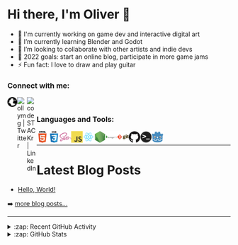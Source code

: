 # Hi there, I'm Oliver 👋

- 🔭 I'm currently working on game dev and interactive digital art
- 🌱 I’m currently learning Blender and Godot
- 👯 I’m looking to collaborate with other artists and indie devs
- 🥅 2022 goals: start an online blog, participate in more game jams
- ⚡ Fun fact: I love to draw and play guitar

### Connect with me:

[<img align="left" alt="ogilliland.github.io" width="22px" src="https://raw.githubusercontent.com/iconic/open-iconic/master/svg/globe.svg" />][website]
[<img align="left" alt="ollymg | Twitter" width="22px" src="https://cdn.jsdelivr.net/npm/simple-icons@v3/icons/twitter.svg" />][twitter]
[<img align="left" alt="codeSTACKr | LinkedIn" width="22px" src="https://cdn.jsdelivr.net/npm/simple-icons@v3/icons/linkedin.svg" />][linkedin]

<br />

### Languages and Tools:

<img align="left" alt="HTML5" width="26px" src="https://raw.githubusercontent.com/github/explore/80688e429a7d4ef2fca1e82350fe8e3517d3494d/topics/html/html.png" />
<img align="left" alt="CSS3" width="26px" src="https://raw.githubusercontent.com/github/explore/80688e429a7d4ef2fca1e82350fe8e3517d3494d/topics/css/css.png" />
<img align="left" alt="Sass" width="26px" src="https://raw.githubusercontent.com/github/explore/80688e429a7d4ef2fca1e82350fe8e3517d3494d/topics/sass/sass.png" />
<img align="left" alt="JavaScript" width="26px" src="https://raw.githubusercontent.com/github/explore/80688e429a7d4ef2fca1e82350fe8e3517d3494d/topics/javascript/javascript.png" />
<img align="left" alt="React" width="26px" src="https://raw.githubusercontent.com/github/explore/80688e429a7d4ef2fca1e82350fe8e3517d3494d/topics/react/react.png" />
<img align="left" alt="Node.js" width="26px" src="https://raw.githubusercontent.com/github/explore/80688e429a7d4ef2fca1e82350fe8e3517d3494d/topics/nodejs/nodejs.png" />
<img align="left" alt="MongoDB" width="26px" src="https://raw.githubusercontent.com/github/explore/80688e429a7d4ef2fca1e82350fe8e3517d3494d/topics/mongodb/mongodb.png" />
<img align="left" alt="Git" width="26px" src="https://raw.githubusercontent.com/github/explore/80688e429a7d4ef2fca1e82350fe8e3517d3494d/topics/git/git.png" />
<img align="left" alt="GitHub" width="26px" src="https://raw.githubusercontent.com/github/explore/78df643247d429f6cc873026c0622819ad797942/topics/github/github.png" />
<img align="left" alt="Terminal" width="26px" src="https://raw.githubusercontent.com/github/explore/80688e429a7d4ef2fca1e82350fe8e3517d3494d/topics/terminal/terminal.png" />
<img align="left" alt="Godot" width="26px" src="https://raw.githubusercontent.com/github/explore/80688e429a7d4ef2fca1e82350fe8e3517d3494d/topics/godot/godot.png" />

<br/>

---

# Latest Blog Posts

<!-- BLOG-POST-LIST:START -->
- [Hello, World!](https://ogilliland.github.io//blog/hello-world/)
<!-- BLOG-POST-LIST:END -->

➡️ [more blog posts...](https://ogilliland.github.io)

---

<details>
	<summary>:zap: Recent GitHub Activity</summary>

<!--START_SECTION:activity-->
<!--END_SECTION:activity-->

</details>

<details>
	<summary>:zap: GitHub Stats</summary>

<img align="left" alt="Oliver's GitHub Stats" src="https://github-readme-stats.vercel.app/api?username=ogilliland&show_icons=true&hide_border=true" />

</details>

[website]: https://ogilliland.github.io
[twitter]: https://twitter.com/ollymg
[linkedin]: https://www.linkedin.com/in/oliver-gilliland

